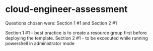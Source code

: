 # cloud-engineer-assessment
Questions chosen were: Section 1 #1 and Section 2 #1

Section 1 #1 - best practice is to create a resource group first before deploying the template.
Section 2 #1 - to be excecuted while running powershell in administrator mode
